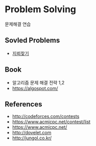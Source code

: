 # Problem Solving

문제해결 연습

## Sovled Problems
* [지뢰찾기](/mine_sweeper)

## Book
* 알고리즘 문제 해결 전략 1,2
* https://algospot.com/

## References
* http://codeforces.com/contests
* https://www.acmicpc.net/contest/list
* https://www.acmicpc.net/
* http://dovelet.com
* http://jungol.co.kr/
